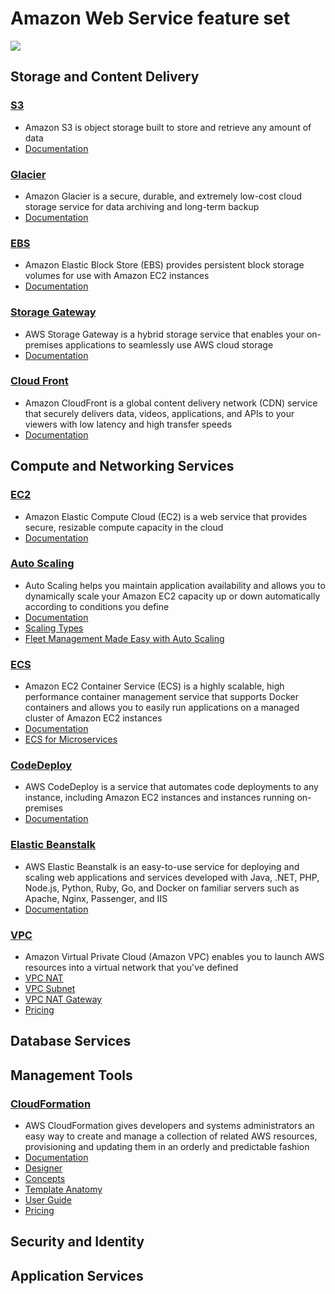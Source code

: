 # Amazon Web Service feature set

![](https://github.com/inbravo/aws-feature-set/blob/master/mind-maps/aws-all-services/aws-all-services.jpg)

## Storage and Content Delivery

### [S3](https://aws.amazon.com/s3)
-  Amazon S3 is object storage built to store and retrieve any amount of data 
-  [Documentation](https://aws.amazon.com/documentation/s3)

### [Glacier](https://aws.amazon.com/glacier)
-  Amazon Glacier is a secure, durable, and extremely low-cost cloud storage service for data archiving and long-term backup
-  [Documentation](https://aws.amazon.com/documentation/glacier)

### [EBS](https://aws.amazon.com/ebs)
-  Amazon Elastic Block Store (EBS) provides persistent block storage volumes for use with Amazon EC2 instances 
-  [Documentation](https://aws.amazon.com/documentation/ebs)

### [Storage Gateway](https://aws.amazon.com/storagegateway)
-  AWS Storage Gateway is a hybrid storage service that enables your on-premises applications to seamlessly use AWS cloud storage
-  [Documentation](https://aws.amazon.com/documentation/storagegateway)

### [Cloud Front](https://aws.amazon.com/cloudfront)
-  Amazon CloudFront is a global content delivery network (CDN) service that securely delivers data, videos, applications, and APIs to your viewers with low latency and high transfer speeds
-  [Documentation](https://aws.amazon.com/documentation/cloudfront)

## Compute and Networking Services

### [EC2](https://aws.amazon.com/ec2)
-  Amazon Elastic Compute Cloud (EC2) is a web service that provides secure, resizable compute capacity in the cloud
-  [Documentation](https://aws.amazon.com/documentation/ec2)

### [Auto Scaling](https://aws.amazon.com/autoscaling)
-  Auto Scaling helps you maintain application availability and allows you to dynamically scale your Amazon EC2 capacity up or down automatically according to conditions you define
-  [Documentation](https://aws.amazon.com/documentation/autoscaling)
-  [Scaling Types](https://aws.amazon.com/autoscaling/#application)
-  [Fleet Management Made Easy with Auto Scaling](https://aws.amazon.com/blogs/compute/fleet-management-made-easy-with-auto-scaling)

### [ECS](https://aws.amazon.com/ecs)
-  Amazon EC2 Container Service (ECS) is a highly scalable, high performance container management service that supports Docker containers and allows you to easily run applications on a managed cluster of Amazon EC2 instances
-  [Documentation](https://aws.amazon.com/documentation/ecs)
-  [ECS for Microservices](https://github.com/awslabs/ecs-refarch-cloudformation)

### [CodeDeploy](https://aws.amazon.com/codedeploy)
-  AWS CodeDeploy is a service that automates code deployments to any instance, including Amazon EC2 instances and instances running on-premises
-  [Documentation](https://aws.amazon.com/documentation/codedeploy)

### [Elastic Beanstalk](https://aws.amazon.com/elasticbeanstalk)
-  AWS Elastic Beanstalk is an easy-to-use service for deploying and scaling web applications and services developed with Java, .NET, PHP, Node.js, Python, Ruby, Go, and Docker on familiar servers such as Apache, Nginx, Passenger, and IIS
-  [Documentation](https://aws.amazon.com/documentation/elasticbeanstalk)

### [VPC](http://docs.aws.amazon.com/AmazonVPC/latest/UserGuide/VPC_Introduction.html)
-  Amazon Virtual Private Cloud (Amazon VPC) enables you to launch AWS resources into a virtual network that you've defined
-  [VPC NAT](http://docs.aws.amazon.com/AmazonVPC/latest/UserGuide/vpc-nat.html)
-  [VPC Subnet](http://docs.aws.amazon.com/AmazonVPC/latest/UserGuide/VPC_Subnets.html)
-  [VPC NAT Gateway](http://docs.aws.amazon.com/AmazonVPC/latest/UserGuide/vpc-nat-gateway.html)
-  [Pricing](https://aws.amazon.com/vpc/pricing)

## Database Services

## Management Tools

### [CloudFormation](https://aws.amazon.com/cloudformation)
-  AWS CloudFormation gives developers and systems administrators an easy way to create and manage a collection of related AWS resources, provisioning and updating them in an orderly and predictable fashion
-  [Documentation](https://aws.amazon.com/documentation/cloudformation)
-  [Designer](https://aws.amazon.com/cloudformation/details/#designer)
-  [Concepts](http://docs.aws.amazon.com/AWSCloudFormation/latest/UserGuide/cfn-whatis-concepts.html)
-  [Template Anatomy](http://docs.aws.amazon.com/AWSCloudFormation/latest/UserGuide/template-anatomy.html)
-  [User Guide](http://docs.aws.amazon.com/AWSCloudFormation/latest/UserGuide/Welcome.html)
-  [Pricing](https://aws.amazon.com/cloudformation/pricing)

## Security and Identity

## Application Services